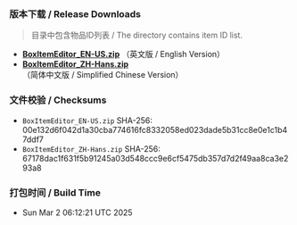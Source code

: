 ### 版本下载 / Release Downloads
> 目录中包含物品ID列表 / The  directory contains item ID list.
- **[BoxItemEditor_EN-US.zip](https://github.com/dzxrly/MHWS-BoxItemEditor/releases/download/v1.1/BoxItemEditor_EN-US.zip)** （英文版 / English Version）
- **[BoxItemEditor_ZH-Hans.zip](https://github.com/dzxrly/MHWS-BoxItemEditor/releases/download/v1.1/BoxItemEditor_ZH-Hans.zip)** （简体中文版 / Simplified Chinese Version）

### 文件校验 / Checksums
- `BoxItemEditor_EN-US.zip` SHA-256: 00e132d6f042d1a30cba774616fc8332058ed023dade5b31cc8e0e1c1b47ddf7
- `BoxItemEditor_ZH-Hans.zip` SHA-256: 67178dac1f631f5b91245a03d548ccc9e6cf5475db357d7d2f49aa8ca3e293a8
### 打包时间 / Build Time
- Sun Mar  2 06:12:21 UTC 2025
